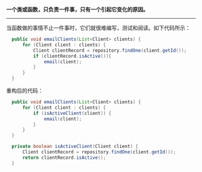 **一个类或函数，只负责一件事，只有一个引起它变化的原因。**

---------

当函数做的事情不止一件事时，它们就很难编写，测试和阅读。如下代码所示：

```java
  public void emailClients(List<Client> clients) {
      for (Client client : clients) {
          Client clientRecord = repository.findOne(client.getId());
          if (clientRecord.isActive()){
              email(client);
          }
      }
  }
```

重构后的代码：

```java
  public void emailClients(List<Client> clients) {
      for (Client client : clients) {
          if (isActiveClient(client)) {
              email(client);
          }
      }
  }

  private boolean isActiveClient(Client client) {
      Client clientRecord = repository.findOne(client.getId());
      return clientRecord.isActive();
  }
```